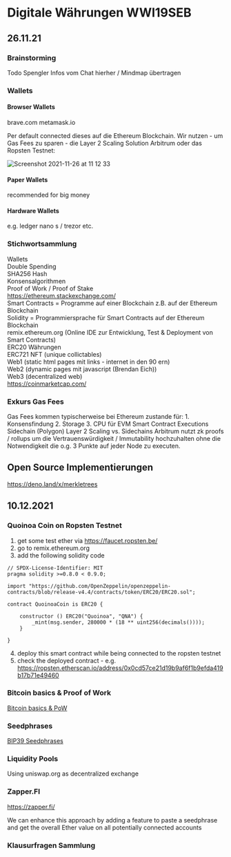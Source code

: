 # Digitale Währungen WWI19SEB

## 26.11.21
### Brainstorming
Todo Spengler Infos vom Chat hierher / Mindmap übertragen

### Wallets
#### Browser Wallets
brave.com 
metamask.io

Per default connected dieses auf die Ethereum Blockchain. Wir nutzen - um Gas Fees zu sparen - die Layer 2 Scaling Solution Arbitrum oder das Ropsten Testnet:

![Screenshot 2021-11-26 at 11 12 33](https://user-images.githubusercontent.com/43786652/143564681-e2531e37-8c48-410c-829c-54be46d48d1f.png)


#### Paper Wallets
recommended for big money

#### Hardware Wallets
e.g. ledger nano s / trezor etc.


### Stichwortsammlung
Wallets   
Double Spending   
SHA256 Hash   
Konsensalgorithmen    
Proof of Work / Proof of Stake    
https://ethereum.stackexchange.com/  
Smart Contracts = Programme auf einer Blockchain z.B. auf der Ethereum Blockchain    
Solidity = Programmiersprache für Smart Contracts auf der Ethereum Blockchain   
remix.ethereum.org (Online IDE zur Entwicklung, Test & Deployment von Smart Contracts)   
ERC20 Währungen  
ERC721 NFT (unique collictables)   
Web1 (static html pages mit links - internet in den 90 ern)  
Web2 (dynamic pages mit javascript (Brendan Eich))  
Web3 (decentralized web)  
https://coinmarketcap.com/  

### Exkurs Gas Fees
Gas Fees kommen typischerweise bei Ethereum zustande für: 1. Konsensfindung 2. Storage 3. CPU für EVM Smart Contract Executions
Sidechain (Polygon) 
Layer 2 Scaling vs. Sidechains
Arbitrum nutzt zk proofs / rollups um die Vertrauenswürdigkeit / Immutability hochzuhalten ohne die Notwendigkeit die o.g. 3 Punkte auf jeder Node zu executen.



## Open Source Implementierungen 
https://deno.land/x/merkletrees



## 10.12.2021
### Quoinoa Coin on Ropsten Testnet
1. get some test ether via https://faucet.ropsten.be/
2. go to remix.ethereum.org
3. add the following solidity code
```sol
// SPDX-License-Identifier: MIT
pragma solidity >=0.8.0 < 0.9.0;

import "https://github.com/OpenZeppelin/openzeppelin-contracts/blob/release-v4.4/contracts/token/ERC20/ERC20.sol";

contract QuoinoaCoin is ERC20 { 
    
    constructor () ERC20("Quoinoa", "QNA") { 
        _mint(msg.sender, 280000 * (18 ** uint256(decimals())));
    }
    
}
```
4. deploy this smart contract while being connected to the ropsten testnet
5. check the deployed contract - e.g. https://ropsten.etherscan.io/address/0x0cd57ce21d19b9af6f1b9efda419b17b71e49460




### Bitcoin basics & Proof of Work
[Bitcoin basics & PoW](https://www.youtube.com/watch?v=bBC-nXj3Ng4)   

### Seedphrases
[BIP39 Seedphrases](https://github.com/danfinlay/mnemonic-account-generator)  

### Liquidity Pools  
Using uniswap.org as decentralized exchange  

### Zapper.FI
https://zapper.fi/  

We can enhance this approach by adding a feature to paste a seedphrase and get the overall Ether value on all potentially connected accounts  


### Klausurfragen Sammlung

